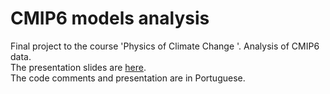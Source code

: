 # CMIP6 models analysis
Final project to the course 'Physics of Climate Change '. Analysis of CMIP6 data.  
The presentation slides are [here](https://docs.google.com/presentation/d/1CUBhEv3snJhvFoz_v8VwaPg77WD0eQPRpEEEb1KdyEw/edit?usp=sharing).  
The code comments and presentation are in Portuguese.

